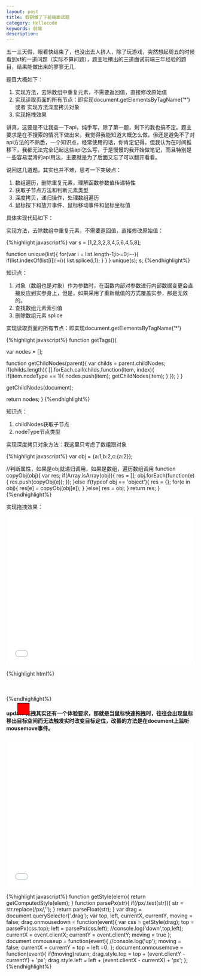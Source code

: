 ```yaml
---
layout: post
title: 假期做了下前端面试题
category: Hellocode
keywords: 前端
description: 
---
```


五一三天假，眼看快结束了，也没出去人挤人，除了玩游戏，突然想起周五的时候看到sf的一道问题（实际不算问题），题主吐槽出的三道面试前端三年经验的题目，结果能做出来的寥寥无几.

题目大概如下：

1. 实现方法，去除数组中重复元素，不需要返回值，直接修改原始值
2. 实现读取页面的所有节点：即实现document.getElementsByTagName('*') 或者 实现方法深度拷贝对象
3. 实现拖拽效果

讲真，这要是不让我查一下api，纯手写，除了第一题，剩下的我也搞不定。题主要求是在不搜索的情况下做出来，我觉得我能知道大概怎么做，但还是避免不了对api方法的不熟悉，一个知识点，经常使用的话，你肯定记得，但我认为在时间推移下，我都无法完全记起这些api怎么写，于是慢慢的我开始做笔记，而且特别是一些容易混淆的api用法，主要就是为了后面又忘了可以翻开看看。

说回这几道题，其实也并不难，思考一下突破点：

1. 数组遍历，删除重复元素，理解函数参数值传递特性
2. 获取子节点方法和判断元素类型
3. 深度拷贝，递归操作，处理数组遍历
4. 鼠标按下和放开事件、鼠标移动事件和鼠标坐标值

具体实现代码如下：

实现方法，去除数组中重复元素，不需要返回值，直接修改原始值：

{%highlight javascript%}
var s = [1,2,3,2,3,4,5,6,4,5,8];

function unique(list){
  for(var i = list.length-1;i>=0;i--){
    if(list.indexOf(list[i])!=i){
      list.splice(i,1);
    }
  }
}
unique(s);
s;
{%endhighlight%}

知识点：

1.  对象（数组也是对象）作为参数时，在函数内部对参数进行内部数据变更会直接反应到实参身上，但是，如果采用了重新赋值的方式覆盖实参，那是无效的。
2. 查找数组元素索引值
3. 删除数组元素 splice


实现读取页面的所有节点：即实现document.getElementsByTagName('*')

{%highlight javascript%}
function getTags(){
  
  var nodes = [];

  function getChildNodes(parent){
    var childs = parent.childNodes;
    if(childs.length){
      [].forEach.call(childs,function(item, index){
        if(item.nodeType == 1){
          nodes.push(item);
          getChildNodes(item);
        }
      });
    }
  }

  getChildNodes(document);

  return nodes;
}
{%endhighlight%}

知识点：

1. childNodes获取子节点
2. nodeType节点类型


实现深度拷贝对象方法：我这里只考虑了数组跟对象

{%highlight javascript%}
var obj = {a:1,b:2,c:{a:2}};

//判断属性，如果是obj就递归调用，如果是数组，遍历数组调用
function copyObj(obj){
  var res;
  if(Array.isArray(obj)){
    res = [];
    obj.forEach(function(e){
      res.push(copyObj(e));
    });
  }else if(typeof obj == 'object'){
    res = {};
    for(e in obj){
      res[e] = copyObj(obj[e]);
    }
  }else{
    res = obj;
  }
  return res;
}
{%endhighlight%}

实现拖拽效果：

<iframe width="100%" height="400" src="//jsfiddle.net/dont27/3xwdsgy0/embedded/result,js,html,css/" allowfullscreen="allowfullscreen" frameborder="0"></iframe>

{%highlight html%}
<!DOCTYPE html>
<html>
<head>
  <title>test</title>
  <style type="text/css">
    #app{
      width: 800px;
      margin:50px auto;
      position: relative;
    }
    .drag{
      position: absolute;
      top: 20px;
      left: 30px;
      cursor: crosshair;
      border: 1px solid #000;
      padding: 5px;
      width:20px;
      height:20px;
      background-color:red;
    }
  </style>
</head>
<body>
  <div id="app">
    <div class="drag"></div>
  </div>
  <script type="text/javascript">
    (function(){
      function getStyle(elem){
        return getComputedStyle(elem);
      }
      function parsePx(str){
        if(/px/.test(str)){
          str = str.replace(/px/,'');
        }
        return parseFloat(str);
      }
      var drag = document.querySelector('.drag');
      var top,
        left,
        currentX,
        currentY,
        moving = false;
      drag.onmousedown = function(event){
        var css = getStyle(drag);
        top = parsePx(css.top);
        left = parsePx(css.left);
        //console.log('down',top,left);
        currentX = event.clientX;
        currentY = event.clientY;
        moving = true
      };
      document.onmouseup = function(event){
        //console.log('up');
        moving = false;
        currentX = currentY = top = left =0;
      };
      drag.onmousemove = function(event){
        if(!moving)return;
        drag.style.top = top + (event.clientY - currentY) + 'px';
        drag.style.left = left + (event.clientX - currentX) + 'px';
      };
      drag.onmouseleave = function(event){
        moving = false;
        currentX = currentY = top = left =0;
      };
    })()
  </script>
</body>
</html>
{%endhighlight%}

#### update 拖拽其实还有一个体验要求，那就是当鼠标快速拖拽时，往往会出现鼠标移出目标空间而无法触发实时改变目标定位，改善的方法是在document上监听mousemove事件。

<iframe width="100%" height="400" src="//jsfiddle.net/dont27/3xwdsgy0/2/embedded/result,js,html,css/" allowfullscreen="allowfullscreen" frameborder="0"></iframe>

{%highlight javascript%}
      function getStyle(elem){
        return getComputedStyle(elem);
      }
      function parsePx(str){
        if(/px/.test(str)){
          str = str.replace(/px/,'');
        }
        return parseFloat(str);
      }
      var drag = document.querySelector('.drag');
      var top,
        left,
        currentX,
        currentY,
        moving = false;
      drag.onmousedown = function(event){
        var css = getStyle(drag);
        top = parsePx(css.top);
        left = parsePx(css.left);
        //console.log('down',top,left);
        currentX = event.clientX;
        currentY = event.clientY;
        moving = true
      };
      document.onmouseup = function(event){
        //console.log('up');
        moving = false;
        currentX = currentY = top = left =0;
      };
      document.onmousemove = function(event){
        if(!moving)return;
        drag.style.top = top + (event.clientY - currentY) + 'px';
        drag.style.left = left + (event.clientX - currentX) + 'px';
      };
{%endhighlight%}